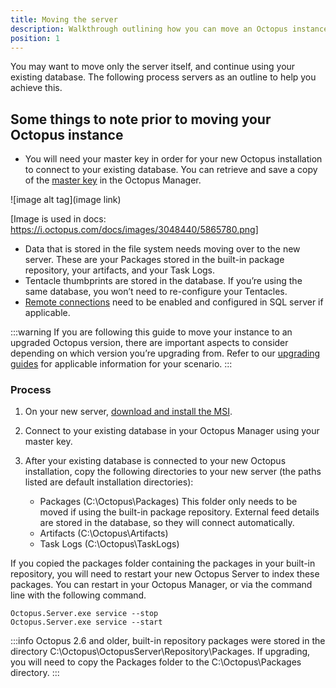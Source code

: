 ```yaml
---
title: Moving the server
description: Walkthrough outlining how you can move an Octopus instance from one server to another.
position: 1
---
```


You may want to move only the server itself, and continue using your existing database. The following process servers as an outline to help you achieve this.

## Some things to note prior to moving your Octopus instance
- You will need your master key in order for your new Octopus installation to connect to your existing database. You can retrieve and save a copy of the [master key](https://octopus.com/docs/reference/security-and-encryption) in the Octopus Manager.

![image alt tag](image link)

[Image is used in docs: https://i.octopus.com/docs/images/3048440/5865780.png]

- Data that is stored in the file system needs moving over to the new server. These are your Packages stored in the built-in package repository, your artifacts, and your Task Logs.
- Tentacle thumbprints are stored in the database. If you’re using the same database, you won’t need to re-configure your Tentacles.
- [Remote connections](https://msdn.microsoft.com/en-us/library/ms191464.aspx) need to be enabled and configured in SQL server if applicable.  

:::warning
If you are following this guide to move your instance to an upgraded Octopus version, there are important aspects to consider depending on which version you’re upgrading from. Refer to our [upgrading guides](https://octopus.com/docs/administration/upgrading) for applicable information for your scenario.
:::

### Process

1. On your new server, [download and install the MSI](https://octopus.com/downloads).
2. Connect to your existing database in your Octopus Manager using your master key.

3. After your existing database is connected to your new Octopus installation, copy the following directories to your new server (the paths listed are default installation directories):
   - Packages (C:\Octopus\Packages)
   This folder only needs to be moved if using the built-in package repository. External feed details are stored in the database, so they will connect automatically.
   - Artifacts (C:\Octopus\Artifacts)
   - Task Logs (C:\Octopus\TaskLogs)

If you copied the packages folder containing the packages in your built-in repository, you will need to restart your new Octopus Server to index these packages. You can restart in your Octopus Manager, or via the command line with the following command.
```
Octopus.Server.exe service --stop
Octopus.Server.exe service --start
```
:::info
Octopus 2.6 and older, built-in repository packages were stored in the directory C:\Octopus\OctopusServer\Repository\Packages. If upgrading, you will need to copy the Packages folder to the C:\Octopus\Packages directory.
:::
